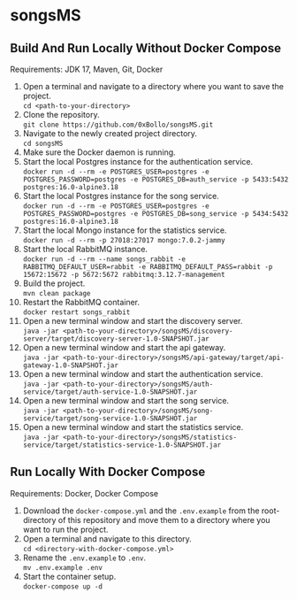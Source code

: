 # songsMS

## Build And Run Locally Without Docker Compose
Requirements: JDK 17, Maven, Git, Docker
1. Open a terminal and navigate to a directory where you want to save the project.\
`cd <path-to-your-directory>`
2. Clone the repository.\
`git clone https://github.com/0xBollo/songsMS.git`
3. Navigate to the newly created project directory.\
`cd songsMS`
4. Make sure the Docker daemon is running.
5. Start the local Postgres instance for the authentication service.\
`docker run -d --rm -e POSTGRES_USER=postgres -e POSTGRES_PASSWORD=postgres -e POSTGRES_DB=auth_service -p 5433:5432 postgres:16.0-alpine3.18`
6. Start the local Postgres instance for the song service.\
`docker run -d --rm -e POSTGRES_USER=postgres -e POSTGRES_PASSWORD=postgres -e POSTGRES_DB=song_service -p 5434:5432 postgres:16.0-alpine3.18`
7. Start the local Mongo instance for the statistics service.\
`docker run -d --rm -p 27018:27017 mongo:7.0.2-jammy`
8. Start the local RabbitMQ instance.\
`docker run -d --rm --name songs_rabbit -e RABBITMQ_DEFAULT_USER=rabbit -e RABBITMQ_DEFAULT_PASS=rabbit -p 15672:15672 -p 5672:5672 rabbitmq:3.12.7-management`
9. Build the project.\
`mvn clean package`
10. Restart the RabbitMQ container.\
`docker restart songs_rabbit`
11. Open a new terminal window and start the discovery server.\
`java -jar <path-to-your-directory>/songsMS/discovery-server/target/discovery-server-1.0-SNAPSHOT.jar`
12. Open a new terminal window and start the api gateway.\
`java -jar <path-to-your-directory>/songsMS/api-gateway/target/api-gateway-1.0-SNAPSHOT.jar`
13. Open a new terminal window and start the authentication service.\
`java -jar <path-to-your-directory>/songsMS/auth-service/target/auth-service-1.0-SNAPSHOT.jar`
14. Open a new terminal window and start the song service.\
`java -jar <path-to-your-directory>/songsMS/song-service/target/song-service-1.0-SNAPSHOT.jar`
15. Open a new terminal window and start the statistics service.\
`java -jar <path-to-your-directory>/songsMS/statistics-service/target/statistics-service-1.0-SNAPSHOT.jar`

## Run Locally With Docker Compose
Requirements: Docker, Docker Compose
1. Download the `docker-compose.yml` and the `.env.example` from the root-directory of this repository and move them 
to a directory where you want to run the project.
2. Open a terminal and navigate to this directory.\
`cd <directory-with-docker-compose.yml>`
3. Rename the `.env.example` to `.env`.\
`mv .env.example .env`
4. Start the container setup.\
`docker-compose up -d`



